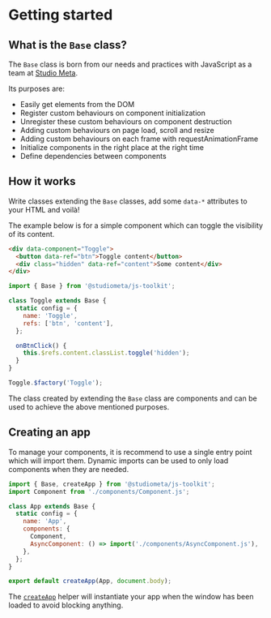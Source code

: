 # Getting started

## What is the `Base` class?

The `Base` class is born from our needs and practices with JavaScript as a team at [Studio Meta](https://www.studiometa.fr).

Its purposes are:

- Easily get elements from the DOM
- Register custom behaviours on component initialization
- Unregister these custom behaviours on component destruction
- Adding custom behaviours on page load, scroll and resize
- Adding custom behaviours on each frame with requestAnimationFrame
- Initialize components in the right place at the right time
- Define dependencies between components

## How it works

Write classes extending the `Base` classes, add some `data-*` attributes to your HTML and voilà!

The example below is for a simple component which can toggle the visibility of its content.

```html
<div data-component="Toggle">
  <button data-ref="btn">Toggle content</button>
  <div class="hidden" data-ref="content">Some content</div>
</div>
```

```js
import { Base } from '@studiometa/js-toolkit';

class Toggle extends Base {
  static config = {
    name: 'Toggle',
    refs: ['btn', 'content'],
  };

  onBtnClick() {
    this.$refs.content.classList.toggle('hidden');
  }
}

Toggle.$factory('Toggle');
```

The class created by extending the `Base` class are components and can be used to achieve the above mentioned purposes.

## Creating an app

To manage your components, it is recommend to use a single entry point which will import them. Dynamic imports can be used to only load components when they are needed.

```js
import { Base, createApp } from '@studiometa/js-toolkit';
import Component from './components/Component.js';

class App extends Base {
  static config = {
    name: 'App',
    components: {
      Component,
      AsyncComponent: () => import('./components/AsyncComponent.js'),
    },
  };
}

export default createApp(App, document.body);
```

The [`createApp`](/api/helpers/createApp.html) helper will instantiate your app when the window has been loaded to avoid blocking anything.
